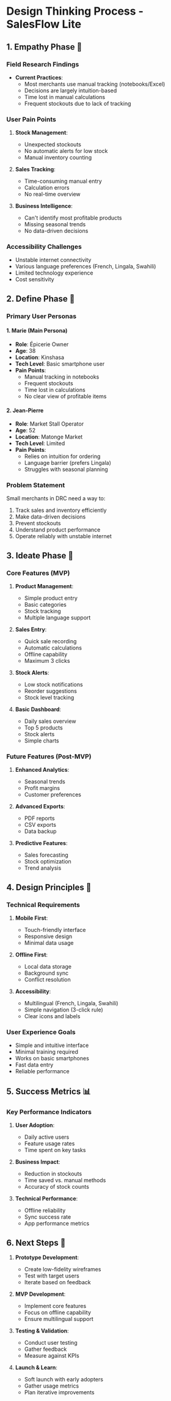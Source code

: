 # Design Thinking Process - SalesFlow Lite

## 1. Empathy Phase 🎯

### Field Research Findings
- **Current Practices**:
  - Most merchants use manual tracking (notebooks/Excel)
  - Decisions are largely intuition-based
  - Time lost in manual calculations
  - Frequent stockouts due to lack of tracking

### User Pain Points
1. **Stock Management**:
   - Unexpected stockouts
   - No automatic alerts for low stock
   - Manual inventory counting
   
2. **Sales Tracking**:
   - Time-consuming manual entry
   - Calculation errors
   - No real-time overview
   
3. **Business Intelligence**:
   - Can't identify most profitable products
   - Missing seasonal trends
   - No data-driven decisions

### Accessibility Challenges
- Unstable internet connectivity
- Various language preferences (French, Lingala, Swahili)
- Limited technology experience
- Cost sensitivity

## 2. Define Phase 🎯

### Primary User Personas

#### 1. Marie (Main Persona)
- **Role**: Épicerie Owner
- **Age**: 38
- **Location**: Kinshasa
- **Tech Level**: Basic smartphone user
- **Pain Points**:
  - Manual tracking in notebooks
  - Frequent stockouts
  - Time lost in calculations
  - No clear view of profitable items

#### 2. Jean-Pierre
- **Role**: Market Stall Operator
- **Age**: 52
- **Location**: Matonge Market
- **Tech Level**: Limited
- **Pain Points**:
  - Relies on intuition for ordering
  - Language barrier (prefers Lingala)
  - Struggles with seasonal planning

### Problem Statement
Small merchants in DRC need a way to:
1. Track sales and inventory efficiently
2. Make data-driven decisions
3. Prevent stockouts
4. Understand product performance
5. Operate reliably with unstable internet

## 3. Ideate Phase 🚀

### Core Features (MVP)
1. **Product Management**:
   - Simple product entry
   - Basic categories
   - Stock tracking
   - Multiple language support

2. **Sales Entry**:
   - Quick sale recording
   - Automatic calculations
   - Offline capability
   - Maximum 3 clicks

3. **Stock Alerts**:
   - Low stock notifications
   - Reorder suggestions
   - Stock level tracking

4. **Basic Dashboard**:
   - Daily sales overview
   - Top 5 products
   - Stock alerts
   - Simple charts

### Future Features (Post-MVP)
1. **Enhanced Analytics**:
   - Seasonal trends
   - Profit margins
   - Customer preferences

2. **Advanced Exports**:
   - PDF reports
   - CSV exports
   - Data backup

3. **Predictive Features**:
   - Sales forecasting
   - Stock optimization
   - Trend analysis

## 4. Design Principles 📱

### Technical Requirements
1. **Mobile First**:
   - Touch-friendly interface
   - Responsive design
   - Minimal data usage

2. **Offline First**:
   - Local data storage
   - Background sync
   - Conflict resolution

3. **Accessibility**:
   - Multilingual (French, Lingala, Swahili)
   - Simple navigation (3-click rule)
   - Clear icons and labels

### User Experience Goals
- Simple and intuitive interface
- Minimal training required
- Works on basic smartphones
- Fast data entry
- Reliable performance

## 5. Success Metrics 📊

### Key Performance Indicators
1. **User Adoption**:
   - Daily active users
   - Feature usage rates
   - Time spent on key tasks

2. **Business Impact**:
   - Reduction in stockouts
   - Time saved vs. manual methods
   - Accuracy of stock counts

3. **Technical Performance**:
   - Offline reliability
   - Sync success rate
   - App performance metrics

## 6. Next Steps 👣

1. **Prototype Development**:
   - Create low-fidelity wireframes
   - Test with target users
   - Iterate based on feedback

2. **MVP Development**:
   - Implement core features
   - Focus on offline capability
   - Ensure multilingual support

3. **Testing & Validation**:
   - Conduct user testing
   - Gather feedback
   - Measure against KPIs

4. **Launch & Learn**:
   - Soft launch with early adopters
   - Gather usage metrics
   - Plan iterative improvements
